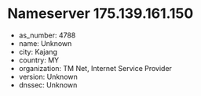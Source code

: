 # Nameserver 175.139.161.150

* as_number: 4788
* name: Unknown
* city: Kajang
* country: MY
* organization: TM Net, Internet Service Provider
* version: Unknown
* dnssec: Unknown
